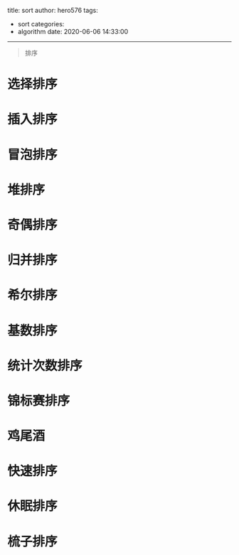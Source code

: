 title: sort
author: hero576
tags:
  - sort
categories:
  - algorithm
date: 2020-06-06 14:33:00
---
> 排序
<!--more-->

# 选择排序

# 插入排序

# 冒泡排序

# 堆排序

# 奇偶排序

# 归并排序

# 希尔排序

# 基数排序

# 统计次数排序

# 锦标赛排序

# 鸡尾酒

# 快速排序

# 休眠排序

# 梳子排序


